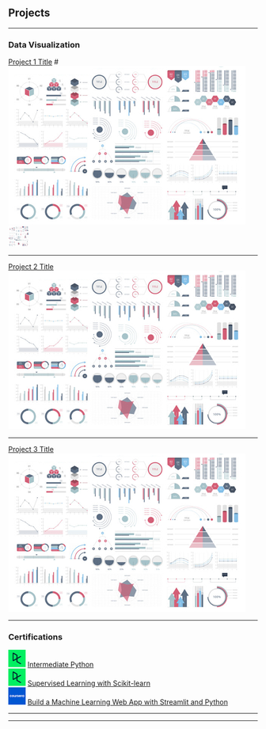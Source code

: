 ## Projects

---

### Data Visualization 

[Project 1 Title](/sample_page)
#<img src="images/dummy_thumbnail.jpg?raw=true"/>
<a href="default.asp"><img src="images/dummy_thumbnail.jpg?raw=true" alt="HTML tutorial" style="width:42px;height:42px;"></a>


---
[Project 2 Title](/pdf/sample_presentation.pdf)
<img src="images/dummy_thumbnail.jpg?raw=true"/>

---
[Project 3 Title](http://example.com/)
<img src="images/dummy_thumbnail.jpg?raw=true"/>

---

### Certifications

<!-- - [Project 1 Title](http://example.com/)
- [Project 2 Title](http://example.com/)
- [Project 3 Title](http://example.com/)
- [Project 4 Title](http://example.com/)
- [Project 5 Title](http://example.com/) -->

<img src="images/datacamp.jpg" width="35" height="35"/> [Intermediate Python](https://www.datacamp.com/statement-of-accomplishment/course/bb669feee150bca1b02497399df48bc4efe8bb3b) <br>
<img src="images/datacamp.jpg" width="35" height="35"/> [Supervised Learning with Scikit-learn](https://www.datacamp.com/statement-of-accomplishment/course/833669b26bb878bd88b0946898d1a84e886cf14c) <br>
<img src="images/coursera.png" width="35" height="35"/> [Build a Machine Learning Web App with Streamlit and Python](https://www.coursera.org/account/accomplishments/verify/J8Q7YZUNXHMR?utm_source=link&utm_medium=certificate&utm_content=cert_image&utm_campaign=sharing_cta&utm_product=project) <br>


---




---
<!-- <p style="font-size:11px">Page template forked from <a href="https://github.com/evanca/quick-portfolio">evanca</a></p> -->
<!-- Remove above link if you don't want to attibute -->
